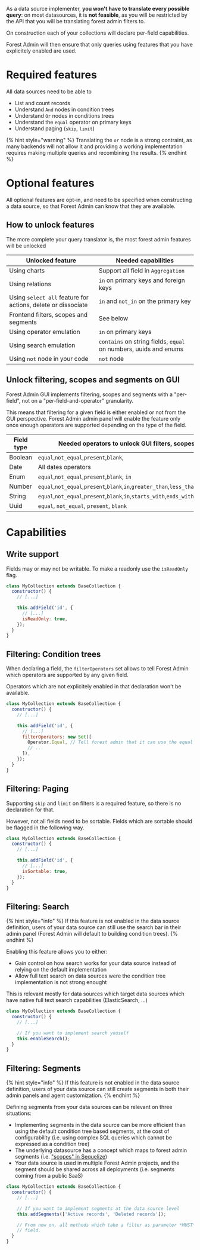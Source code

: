As a data source implementer, **you won't have to translate every possible query**: on most datasources, it is **not feasible**, as you will be restricted by the API that you will be translating forest admin filters to.

On construction each of your collections will declare per-field capabilities.

Forest Admin will then ensure that only queries using features that you have explicitely enabled are used.

# Required features

All data sources need to be able to

- List and count records
- Understand `And` nodes in condition trees
- Understand `Or` nodes in conditions trees
- Understand the `equal` operator on primary keys
- Understand paging (`skip`, `limit`)

{% hint style="warning" %}
Translating the `or` node is a strong contraint, as many backends will not allow it and providing a working implementation requires making multiple queries and recombining the results.
{% endhint %}

# Optional features

All optional features are opt-in, and need to be specified when constructing a data source, so that Forest Admin can know that they are available.

## How to unlock features

The more complete your query translator is, the most forest admin features will be unlocked

| Unlocked feature                                             | Needed capabilities                                              |
| ------------------------------------------------------------ | ---------------------------------------------------------------- |
| Using charts                                                 | Support all field in `Aggregation`                               |
| Using relations                                              | `in` on primary keys and foreign keys                            |
| Using `select all` feature for actions, delete or dissociate | `in` and `not_in` on the primary key                             |
| Frontend filters, scopes and segments                        | See below                                                        |
| Using operator emulation                                     | `in` on primary keys                                             |
| Using search emulation                                       | `contains` on string fields, `equal` on numbers, uuids and enums |
| Using `not` node in your code                                | `not` node                                                       |

## Unlock filtering, scopes and segments on GUI

Forest Admin GUI implements filtering, scopes and segments with a "per-field", not on a "per-field-and-operator" granularity.

This means that filtering for a given field is either enabled or not from the GUI perspective. Forest Admin admin panel will enable the feature only once enough operators are supported depending on the type of the field.

| Field type | Needed operators to unlock GUI filters, scopes and segments                                    |
| ---------- | ---------------------------------------------------------------------------------------------- |
| Boolean    | `equal`,`not_equal`,`present`,`blank`,                                                         |
| Date       | All dates operators                                                                            |
| Enum       | `equal`,`not_equal`,`present`,`blank`, `in`                                                    |
| Number     | `equal`,`not_equal`,`present`,`blank`,`in`,`greater_than`,`less_than`                          |
| String     | `equal`,`not_equal`,`present`,`blank`,`in`,`starts_with`,`ends_with`,`contains`,`not_contains` |
| Uuid       | `equal`, `not_equal`, `present`, `blank`                                                       |

# Capabilities

## Write support

Fields may or may not be writable. To make a readonly use the `isReadOnly` flag.

```javascript
class MyCollection extends BaseCollection {
  constructor() {
    // [...]

    this.addField('id', {
      // [...]
      isReadOnly: true,
    });
  }
}
```

## Filtering: Condition trees

When declaring a field, the `filterOperators` set allows to tell Forest Admin which operators are supported by any given field.

Operators which are not explicitely enabled in that declaration won't be available.

```javascript
class MyCollection extends BaseCollection {
  constructor() {
    // [...]

    this.addField('id', {
      // [...]
      filterOperators: new Set([
        Operator.Equal, // Tell forest admin that it can use the equal operator on the id field
        // ...
      ]),
    });
  }
}
```

## Filtering: Paging

Supporting `skip` and `limit` on filters is a required feature, so there is no declaration for that.

However, not all fields need to be sortable. Fields which are sortable should be flagged in the following way.

```javascript
class MyCollection extends BaseCollection {
  constructor() {
    // [...]

    this.addField('id', {
      // [...]
      isSortable: true,
    });
  }
}
```

## Filtering: Search

{% hint style="info" %}
If this feature is not enabled in the data source definition, users of your data source can still use the search bar in their admin panel (Forest Admin will default to building condition trees).
{% endhint %}

Enabling this feature allows you to either:

- Gain control on how search works for your data source instead of relying on the default implementation
- Allow full text search on data sources were the condition tree implementation is not strong enought

This is relevant mostly for data sources which target data sources which have native full text search capabilities (ElasticSearch, ...)

```javascript
class MyCollection extends BaseCollection {
  constructor() {
    // [...]

    // If you want to implement search youself
    this.enableSearch();
  }
}
```

## Filtering: Segments

{% hint style="info" %}
If this feature is not enabled in the data source definition, users of your data source can still create segments in both their admin panels and agent customization.
{% endhint %}

Defining segments from your data sources can be relevant on three situations:

- Implementing segments in the data source can be more efficient than using the default condition tree based segments, at the cost of configurability (i.e. using complex SQL queries which cannot be expressed as a condition tree)
- The underlying datasource has a concept which maps to forest admin segments (i.e. ["scopes" in Sequelize](https://sequelize.org/master/manual/scopes.html))
- Your data source is used in multiple Forest Admin projects, and the segment should be shared across all deployments (i.e. segments coming from a public SaaS)

```javascript
class MyCollection extends BaseCollection {
  constructor() {
    // [...]

    // If you want to implement segments at the data source level
    this.addSegments(['Active records', 'Deleted records']);

    // From now on, all methods which take a filter as parameter *MUST* not ignore its segment
    // field.
  }
}
```

